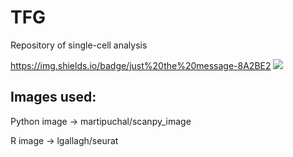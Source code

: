# TFG
Repository of single-cell analysis 


 https://img.shields.io/badge/just%20the%20message-8A2BE2
<img src="https://img.shields.io/badge/just%20the%20message-8A2BE2" />

## Images used:

Python image -> martipuchal/scanpy_image

R image -> lgallagh/seurat

